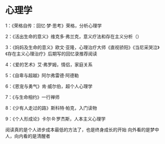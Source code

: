 # 心理学

1：《荣格自传：回忆·梦·思考》荣格，分析心理学

2：《活出生命的意义》维克多·弗兰克，意义疗法和存在主义分析（）

3：《妈妈及生命的意义》欧文·亚隆，心理治疗大师《直视骄阳》《当尼采哭泣》《存在主义心理治疗》后期写的回忆录推荐阅读

4：《爱的艺术》艾·弗罗姆，情侣，家庭关系

5：《自卑与超越》阿尔弗雷德·阿德勒

6：《恩宠与勇气》肯·威尔伯，超个人心理学

7：《与生命相约》一行禅师

8：《少有人走过的路》斯科特·帕克，入门读物

9：《个人形成论》卡尔·R·罗杰斯，人本主义心理学

阅读真的是个人进步成本最低的方法了，也是终身成长的开始
向外看的是梦中人，向内看的是清醒者